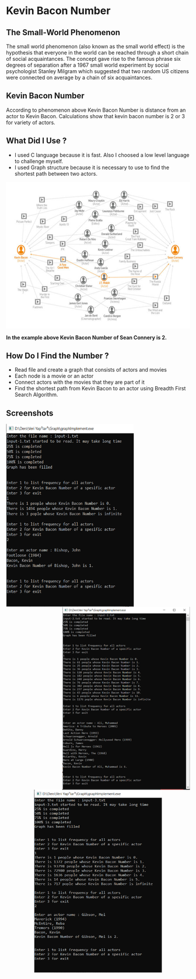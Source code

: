 # Kevin Bacon Number

## The Small-World Phenomenon
The small world phenomenon (also known as the small world effect) is the hypothesis that everyone in the world can be reached through a short chain of social acquaintances. The concept gave rise to the famous phrase six degrees of separation after a 1967 small world experiment by social psychologist Stanley Milgram which suggested that two random US citizens were connected on average by a chain of six acquaintances.

## Kevin Bacon Number
According to phenomenon above Kevin Bacon Number is distance from an actor to Kevin Bacon. Calculations show that kevin bacon number is 2 or 3 for variety of actors.

## What Did I Use ?
- I used C language because it is fast. Also I choosed a low level language to challenge myself.
- I used Graph structure because it is necessary to use to find the shortest path between two actors.

<img src="img/kbn.png" height = "400" width = "600">

**In the example above Kevin Bacon Number of Sean Connery is 2.**

## How Do I Find the Number ?
- Read file and create a graph that consists of actors and movies
- Each node is a movie or an actor
- Connect actors with the movies that they are part of it
- Find the shortest path from Kevin Bacon to an actor using Breadth First Search Algorithm.

## Screenshots


<img src="img/input1.png" height = "500" width = "350" align="left"><img src="img/input2.png" height = "500" width = "350" align="right">
<p align ="center">
  <img src="img/input3.png" height = "500" width = "350">
</p>

